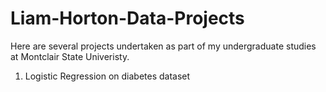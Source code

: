 # Liam-Horton-Data-Projects
Here are several projects undertaken as part of my undergraduate studies at Montclair State Univeristy. 
1. Logistic Regression on diabetes dataset
